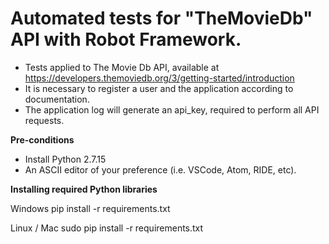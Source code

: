 # Automated tests for "TheMovieDb" API with Robot Framework.
- Tests applied to The Movie Db API, available at https://developers.themoviedb.org/3/getting-started/introduction
- It is necessary to register a user and the application according to documentation.
- The application log will generate an api_key, required to perform all API requests.

**Pre-conditions**</br>
- Install Python 2.7.15</br>
- An ASCII editor of your preference (i.e. VSCode, Atom, RIDE, etc).</br>

**Installing required Python libraries** </br>

Windows
pip install -r requirements.txt </br>

Linux / Mac
sudo pip install -r requirements.txt


